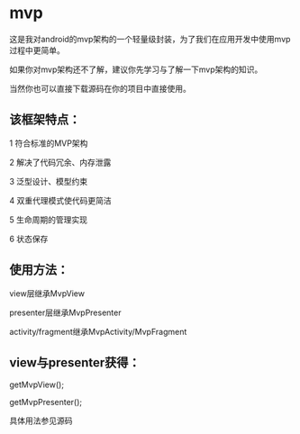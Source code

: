 # mvp

这是我对android的mvp架构的一个轻量级封装，为了我们在应用开发中使用mvp过程中更简单。

如果你对mvp架构还不了解，建议你先学习与了解一下mvp架构的知识。

当然你也可以直接下载源码在你的项目中直接使用。



该框架特点：
----

1 符合标准的MVP架构

2 解决了代码冗余、内存泄露

3 泛型设计、模型约束

4 双重代理模式使代码更简洁

5 生命周期的管理实现

6 状态保存


使用方法：
----

view层继承MvpView

presenter层继承MvpPresenter

activity/fragment继承MvpActivity/MvpFragment

view与presenter获得：
------
getMvpView();

getMvpPresenter();



具体用法参见源码

